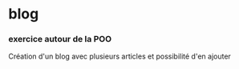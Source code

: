 # blog
### exercice autour de la POO
Création d'un blog avec plusieurs articles et possibilité d'en ajouter
